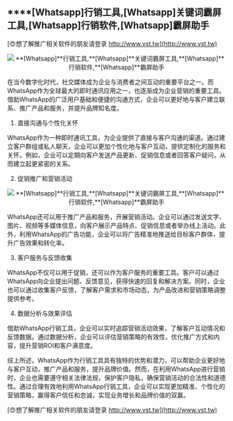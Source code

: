 ## ****[Whatsapp]**行销工具,**[Whatsapp]**关键词霸屏工具,**[Whatsapp]**行销软件,**[Whatsapp]**霸屏助手**

[😍想了解推广相关软件的朋友请登录 http://www.vst.tw](http://www.vst.tw)

 <center><img src="https://vst.tw/MP4/tuiguang/png/3.png" alt="**[Whatsapp]**行销工具,**[Whatsapp]**关键词霸屏工具,**[Whatsapp]**行销软件,**[Whatsapp]**霸屏助手"></center>

在当今数字化时代，社交媒体成为企业与消费者之间互动的重要平台之一。而WhatsApp作为全球最大的即时通讯应用之一，也逐渐成为企业营销的重要工具。借助WhatsApp的广泛用户基础和便捷的沟通方式，企业可以更好地与客户建立联系、推广产品和服务，并提升品牌知名度。

1. 直接沟通与个性化关怀

WhatsApp作为一种即时通讯工具，为企业提供了直接与客户沟通的渠道。通过建立客户群组或私人聊天，企业可以更加个性化地与客户互动，提供定制化的服务和关怀。例如，企业可以定期向客户发送产品更新、促销信息或者回答客户疑问，从而建立起更紧密的关系。

2. 促销推广和营销活动

 <center><img src="https://vst.tw/MP4/tuiguang/png/8.png" alt="**[Whatsapp]**行销工具,**[Whatsapp]**关键词霸屏工具,**[Whatsapp]**行销软件,**[Whatsapp]**霸屏助手"></center>

WhatsApp还可以用于推广产品和服务，开展营销活动。企业可以通过发送文字、图片、视频等多媒体信息，向客户展示产品特点、促销信息或者举办线上活动。此外，利用WhatsApp的广告功能，企业可以将广告精准地推送给目标客户群体，提升广告效果和转化率。

3. 客户服务与反馈收集

WhatsApp不仅可以用于促销，还可以作为客户服务的重要工具。客户可以通过WhatsApp向企业提出问题、反馈意见，获得快速的回复和解决方案。同时，企业也可以通过收集客户反馈，了解客户需求和市场动态，为产品改进和营销策略调整提供参考。

4. 数据分析与效果评估

借助WhatsApp行销工具，企业可以实时追踪营销活动效果，了解客户互动情况和反馈数据。通过数据分析，企业可以评估营销策略的有效性，优化推广方式和内容，提升营销ROI和客户满意度。

综上所述，WhatsApp作为行销工具具有独特的优势和潜力，可以帮助企业更好地与客户互动，推广产品和服务，提升品牌价值。然而，在利用WhatsApp进行营销时，企业也需要遵守相关法律法规，保护客户隐私，确保营销活动的合法性和道德性。通过合理有效地利用WhatsApp行销工具，企业可以实现更加精准、个性化的营销策略，赢得客户信任和忠诚，实现业务增长和品牌价值的双赢。

[😍想了解推广相关软件的朋友请登录 http://www.vst.tw](http://www.vst.tw)



